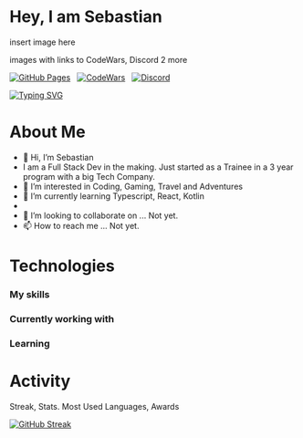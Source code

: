 
# Hey, I am Sebastian 

insert image here

images with links to CodeWars, Discord 2 more



[![GitHub Pages](https://img.shields.io/badge/GitHub-CaptainKorsika-%23121011?style=flat-square&logo=github&logoColor=white)](https://github.com/CaptainKorsika)
&nbsp;
[![CodeWars](https://www.codewars.com/users/CaptainKorsika/badges/micro)](https://www.codewars.com/users/CaptainKorsika)
&nbsp;
[![Discord](https://img.shields.io/badge/Discord-CaptainKorsika%231234-%237289DA?style=flat-square&logo=discord&logoColor=white)](https://discord.com/users/CaptainKorsika)






[![Typing SVG](https://readme-typing-svg.demolab.com?font=Fira+Code&pause=1000&color=1F6FEB&background=FFFFFF00&vCenter=true&random=false&width=435&lines=Software+Developer;Problem+Solver;Gamer)](https://git.io/typing-svg)


# About Me

- 👋 Hi, I’m Sebastian
- I am a Full Stack Dev in the making. Just started as a Trainee in a 3 year program with a big Tech Company.
- 👀 I’m interested in Coding, Gaming, Travel and Adventures
- 🌱 I’m currently learning Typescript, React, Kotlin
- 
- 💞️ I’m looking to collaborate on ... Not yet.
- 📫 How to reach me ... Not yet.


# Technologies

### My skills

### Currently working with

### Learning

### 

<!---
CaptainKorsika/CaptainKorsika is a ✨ special ✨ repository because its `README.md` (this file) appears on your GitHub profile.
You can click the Preview link to take a look at your changes.
--->


# Activity

Streak, Stats. Most Used Languages, Awards

[![GitHub Streak](https://streak-stats.demolab.com?user=CaptainKorsika&theme=shadow-purple&border_radius=5&mode=weekly)](https://git.io/streak-stats)
